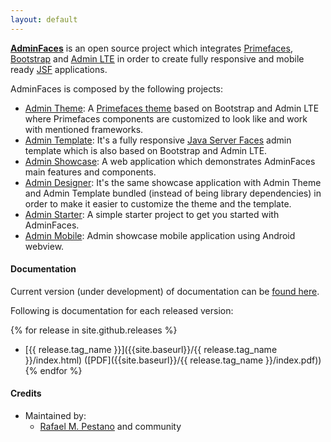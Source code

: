 ```yaml
---
layout: default
---
```



[**AdminFaces**](https://github.com/adminfaces) is an open source project which integrates [Primefaces](http://primefaces.org/), [Bootstrap](http://getbootstrap.com/) and [Admin LTE](https://almsaeedstudio.com/themes/AdminLTE/index2.html/) in order to create fully responsive and mobile ready [JSF](https://javaserverfaces.java.net/) applications.


AdminFaces is composed by the following projects:

* [Admin Theme](http://github.com/adminfaces/admin-theme): A [Primefaces theme](http://primefaces.org/themes) based on Bootstrap and Admin LTE where Primefaces components are customized to look like and work with mentioned frameworks.
* [Admin Template](http://github.com/adminfaces/admin-template): It's a fully responsive [Java Server Faces](https://javaserverfaces.java.net/) admin template which is also based on Bootstrap and Admin LTE.
* [Admin Showcase](http://github.com/adminfaces/admin-showcase): A web application which demonstrates AdminFaces main features and components.
* [Admin Designer](http://github.com/adminfaces/admin-designer): It's the same showcase application with Admin Theme and Admin Template bundled (instead of being library dependencies) in order to make it easier to customize the theme and the template.
* [Admin Starter](http://github.com/adminfaces/admin-starter): A simple starter project to get you started with AdminFaces.
* [Admin Mobile](http://github.com/adminfaces/admin-mobile): Admin showcase mobile application using Android webview.

#### Documentation

Current version (under development) of documentation can be [found here]({{site.baseurl}}/latest/index.html).

Following is documentation for each released version:

{% for release in site.github.releases %}
  * [{{ release.tag_name }}]({{site.baseurl}}/{{ release.tag_name }}/index.html) ([PDF]({{site.baseurl}}/{{ release.tag_name }}/index.pdf))
{% endfor %}

#### Credits
* Maintained by:
  * [Rafael M. Pestano](https://github.com/rmpestano) and community

[rmpestano]: https://github.com/rmpestano
